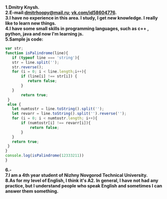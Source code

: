 **1.Dmitry Knysh.**  
**2.E-mail:dmitrhoopy@mail.ru;  [vk.com/id58604776](https://vk.com/id58604776 "Перейти на страничку ВК").**  
**3.I have no experience in this area. I study, I get new knowledge. I really like to learn new things.**  
**4.I have some small skills in programming languages, such as c++ , python, java and now I'm learning js.**  
**5.Sample js code:**
 ```javascript
var str;
function isPalindrome(line){  
    if (typeof line === 'string'){
    str = line.split('');
    str.reverse();
    for (i = 0; i < line.length;i++){
        if (line[i] !== str[i]) {
           return false;
        }
    }
        return true;
  }
  else { 
    let numtostr = line.toString().split('');
    let revarr = line.toString().split('').reverse('');
    for (i = 0; i < numtostr.length; i++){
        if (numtostr[i] !== revarr[i]){
            return false;
        }
    }
    return true;
  }
}
console.log(isPalindrome(12333211))
}
```  
**6.-**  
**7.I am a 4th year student of Nizhny Novgorod Technical University.**  
**8.As for my level of English, I think it's A2. In general, I have not had any practice, but I understand people who speak English and sometimes I can answer them something.**
